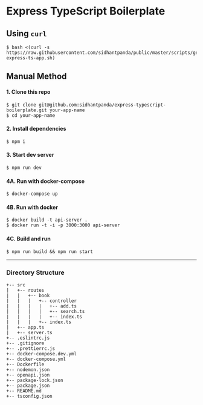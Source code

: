 # Express TypeScript Boilerplate

## Using `curl`
```
$ bash <(curl -s https://raw.githubusercontent.com/sidhantpanda/public/master/scripts/generate-express-ts-app.sh)
```

## Manual Method
#### 1. Clone this repo
```
$ git clone git@github.com:sidhantpanda/express-typescript-boilerplate.git your-app-name
$ cd your-app-name
```

#### 2. Install dependencies
```
$ npm i
```

#### 3. Start dev server
```
$ npm run dev
```

#### 4A. Run with docker-compose
```
$ docker-compose up
```

#### 4B. Run with docker
```
$ docker build -t api-server .
$ docker run -t -i -p 3000:3000 api-server
```


#### 4C. Build and run
```
$ npm run build && npm run start
```

---

### Directory Structure

```
+-- src
|   +-- routes
|   |   +-- book
|   |   |   +-- controller
|   |   |   |   +-- add.ts
|   |   |   |   +-- search.ts
|   |   |   |   +-- index.ts
|   |   |   +-- index.ts
|   +-- app.ts
|   +-- server.ts
+-- .eslintrc.js
+-- .gitignore
+-- .prettierrc.js
+-- docker-compose.dev.yml
+-- docker-compose.yml
+-- Dockerfile
+-- nodemon.json
+-- openapi.json
+-- package-lock.json
+-- package.json
+-- README.md
+-- tsconfig.json

```
